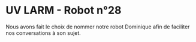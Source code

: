 # UV LARM - Robot n°28

Nous avons fait le choix de nommer notre robot Dominique afin de faciliter nos conversations à son sujet.
